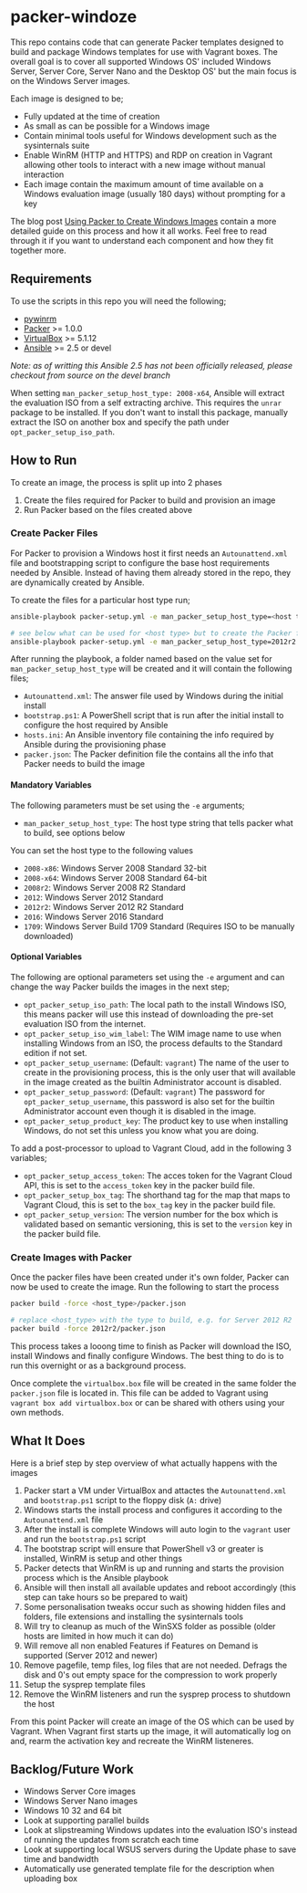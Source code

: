 # packer-windoze

This repo contains code that can generate Packer templates designed to build
and package Windows templates for use with Vagrant boxes. The overall goal is
to cover all supported Windows OS' included Windows Server, Server Core,
Server Nano and the Desktop OS' but the main focus is on the Windows Server
images.

Each image is designed to be;

* Fully updated at the time of creation
* As small as can be possible for a Windows image
* Contain minimal tools useful for Windows development such as the sysinternals suite
* Enable WinRM (HTTP and HTTPS) and RDP on creation in Vagrant allowing other tools to interact with a new image without manual interaction
* Each image contain the maximum amount of time available on a Windows evaluation image (usually 180 days) without prompting for a key

The blog post [Using Packer to Create Windows Images](http://www.bloggingforlogging.com/2017/11/23/using-packer-to-create-windows-images/)
contain a more detailed guide on this process and how it all works. Feel free
to read through it if you want to understand each component and how they fit
together more.

## Requirements

To use the scripts in this repo you will need the following;

* [pywinrm](https://pypi.org/project/pywinrm)
* [Packer](https://www.packer.io/docs/install/index.html) >= 1.0.0
* [VirtualBox](https://www.virtualbox.org/wiki/Downloads) >= 5.1.12
* [Ansible](https://github.com/ansible/ansible) >= 2.5 or devel

_Note: as of writting this Ansible 2.5 has not been officially released, please checkout from source on the devel branch_

When setting `man_packer_setup_host_type: 2008-x64`, Ansible will extract the
evaluation ISO from a self extracting archive. This requires the `unrar`
package to be installed. If you don't want to install this package, manually
extract the ISO on another box and specify the path under
`opt_packer_setup_iso_path`.

## How to Run

To create an image, the process is split up into 2 phases

1. Create the files required for Packer to build and provision an image
2. Run Packer based on the files created above

### Create Packer Files

For Packer to provision a Windows host it first needs an `Autounattend.xml`
file and bootstrapping script to configure the base host requirements needed by
Ansible. Instead of having them already stored in the repo, they are
dynamically created by Ansible.

To create the files for a particular host type run;

```bash
ansible-playbook packer-setup.yml -e man_packer_setup_host_type=<host type>

# see below what can be used for <host type> but to create the Packer files for a Server 2012 R2 image run
ansible-playbook packer-setup.yml -e man_packer_setup_host_type=2012r2
```

After running the playbook, a folder named based on the value set for
`man_packer_setup_host_type` will be created and it will contain the following
files;

* `Autounattend.xml`: The answer file used by Windows during the initial install
* `bootstrap.ps1`: A PowerShell script that is run after the initial install to configure the host required by Ansible
* `hosts.ini`: An Ansible inventory file containing the info required by Ansible during the provisioning phase
* `packer.json`: The Packer definition file the contains all the info that Packer needs to build the image

#### Mandatory Variables

The following parameters must be set using the `-e` arguments;

* `man_packer_setup_host_type`: The host type string that tells packer what to build, see options below

You can set the host type to the following values

* `2008-x86`: Windows Server 2008 Standard 32-bit
* `2008-x64`: Windows Server 2008 Standard 64-bit
* `2008r2`: Windows Server 2008 R2 Standard
* `2012`: Windows Server 2012 Standard
* `2012r2`: Windows Server 2012 R2 Standard
* `2016`: Windows Server 2016 Standard
* `1709`: Windows Server Build 1709 Standard (Requires ISO to be manually downloaded)

#### Optional Variables

The following are optional parameters set using the `-e` argument and can
change the way Packer builds the images in the next step;

* `opt_packer_setup_iso_path`: The local path to the install Windows ISO, this means packer will use this instead of downloading the pre-set evaluation ISO from the internet.
* `opt_packer_setup_iso_wim_label`: The WIM image name to use when installing Windows from an ISO, the process defaults to the Standard edition if not set.
* `opt_packer_setup_username`: (Default: `vagrant`) The name of the user to create in the provisioning process, this is the only user that will available in the image created as the builtin Administrator account is disabled.
* `opt_packer_setup_password`: (Default: `vagrant`) The password for `opt_packer_setup_username`, this password is also set for the builtin Administrator account even though it is disabled in the image.
* `opt_packer_setup_product_key`: The product key to use when installing Windows, do not set this unless you know what you are doing.

To add a post-processor to upload to Vagrant Cloud, add in the following 3
variables;

* `opt_packer_setup_access_token`: The acces token for the Vagrant Cloud API, this is set to the `access_token` key in the packer build file.
* `opt_packer_setup_box_tag`: The shorthand tag for the map that maps to Vagrant Cloud, this is set to the `box_tag` key in the packer build file.
* `opt_packer_setup_version`: The version number for the box which is validated based on semantic versioning, this is set to the `version` key in the packer build file.

### Create Images with Packer

Once the packer files have been created under it's own folder, Packer can now
be used to create the image. Run the following to start the process

```bash
packer build -force <host_type>/packer.json

# replace <host_type> with the type to build, e.g. for Server 2012 R2
packer build -force 2012r2/packer.json
```

This process takes a looong time to finish as Packer will download the ISO,
install Windows and finally configure Windows. The best thing to do is to run
this overnight or as a background process.

Once complete the `virtualbox.box` file will be created in the same folder the
`packer.json` file is located in. This file can be added to Vagrant using
`vagrant box add virtualbox.box` or can be shared with others using your own
methods.

## What It Does

Here is a brief step by step overview of what actually happens with the images

1. Packer start a VM under VirtualBox and attactes the `Autounattend.xml` and `bootstrap.ps1` script to the floppy disk (`A:` drive)
2. Windows starts the install process and configures it according to the `Autounattend.xml` file
3. After the install is complete Windows will auto login to the `vagrant` user and run the `bootstrap.ps1` script
4. The bootstrap script will ensure that PowerShell v3 or greater is installed, WinRM is setup and other things
5. Packer detects that WinRM is up and running and starts the provision process which is the Ansible playbook
6. Ansible will then install all available updates and reboot accordingly (this step can take hours so be prepared to wait)
7. Some personalisation tweaks occur such as showing hidden files and folders, file extensions and installing the sysinternals tools
8. Will try to cleanup as much of the WinSXS folder as possible (older hosts are limited in how much it can do)
9. Will remove all non enabled Features if Features on Demand is supported (Server 2012 and newer)
10. Remove pagefile, temp files, log files that are not needed. Defrags the disk and 0's out empty space for the compression to work properly
11. Setup the sysprep template files
12. Remove the WinRM listeners and run the sysprep process to shutdown the host

From this point Packer will create an image of the OS which can be used by
Vagrant. When Vagrant first starts up the image, it will automatically log on
and, rearm the activation key and recreate the WinRM listeneres.

## Backlog/Future Work

* Windows Server Core images
* Windows Server Nano images
* Windows 10 32 and 64 bit
* Look at supporting parallel builds
* Look at slipstreaming Windows updates into the evaluation ISO's instead of running the updates from scratch each time
* Look at supporting local WSUS servers during the Update phase to save time and bandwidth
* Automatically use generated template file for the description when uploading box
